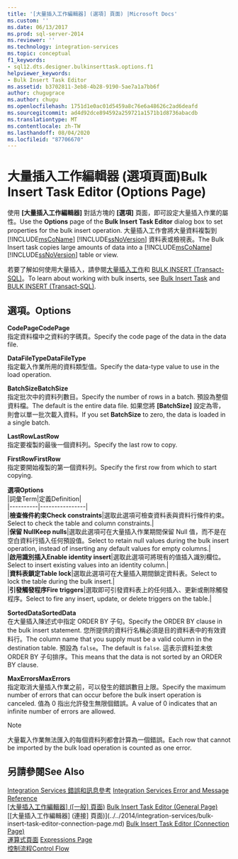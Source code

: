 ```yaml
---
title: '[大量插入工作編輯器] (選項] 頁面) |Microsoft Docs'
ms.custom: ''
ms.date: 06/13/2017
ms.prod: sql-server-2014
ms.reviewer: ''
ms.technology: integration-services
ms.topic: conceptual
f1_keywords:
- sql12.dts.designer.bulkinserttask.options.f1
helpviewer_keywords:
- Bulk Insert Task Editor
ms.assetid: b3702811-3eb8-4b28-9190-5ae7a1a7bb6f
author: chugugrace
ms.author: chugu
ms.openlocfilehash: 1751d1e0ac01d5459a8c76e6a48626c2ad6deafd
ms.sourcegitcommit: ad4d92dce894592a259721a1571b1d8736abacdb
ms.translationtype: MT
ms.contentlocale: zh-TW
ms.lasthandoff: 08/04/2020
ms.locfileid: "87706670"
---
```

# <a name="bulk-insert-task-editor-options-page"></a><span data-ttu-id="9844b-102">大量插入工作編輯器 (選項頁面)</span><span class="sxs-lookup"><span data-stu-id="9844b-102">Bulk Insert Task Editor (Options Page)</span></span>
  <span data-ttu-id="9844b-103">使用 **[大量插入工作編輯器]** 對話方塊的 **[選項]** 頁面，即可設定大量插入作業的屬性。</span><span class="sxs-lookup"><span data-stu-id="9844b-103">Use the **Options** page of the **Bulk Insert Task Editor** dialog box to set properties for the bulk insert operation.</span></span> <span data-ttu-id="9844b-104">大量插入工作會將大量資料複製到 [!INCLUDE[msCoName](../includes/msconame-md.md)] [!INCLUDE[ssNoVersion](../includes/ssnoversion-md.md)] 資料表或檢視表。</span><span class="sxs-lookup"><span data-stu-id="9844b-104">The Bulk Insert task copies large amounts of data into a [!INCLUDE[msCoName](../includes/msconame-md.md)] [!INCLUDE[ssNoVersion](../includes/ssnoversion-md.md)] table or view.</span></span>  
  
 <span data-ttu-id="9844b-105">若要了解如何使用大量插入，請參閱[大量插入工作](control-flow/bulk-insert-task.md)和 [BULK INSERT &#40;Transact-SQL&#41;](/sql/t-sql/statements/bulk-insert-transact-sql)。</span><span class="sxs-lookup"><span data-stu-id="9844b-105">To learn about working with bulk inserts, see [Bulk Insert Task](control-flow/bulk-insert-task.md) and [BULK INSERT &#40;Transact-SQL&#41;](/sql/t-sql/statements/bulk-insert-transact-sql).</span></span>  
  
## <a name="options"></a><span data-ttu-id="9844b-106">選項。</span><span class="sxs-lookup"><span data-stu-id="9844b-106">Options</span></span>  
 <span data-ttu-id="9844b-107">**CodePage**</span><span class="sxs-lookup"><span data-stu-id="9844b-107">**CodePage**</span></span>  
 <span data-ttu-id="9844b-108">指定資料檔中之資料的字碼頁。</span><span class="sxs-lookup"><span data-stu-id="9844b-108">Specify the code page of the data in the data file.</span></span>  
  
 <span data-ttu-id="9844b-109">**DataFileType**</span><span class="sxs-lookup"><span data-stu-id="9844b-109">**DataFileType**</span></span>  
 <span data-ttu-id="9844b-110">指定載入作業所用的資料類型值。</span><span class="sxs-lookup"><span data-stu-id="9844b-110">Specify the data-type value to use in the load operation.</span></span>  
  
 <span data-ttu-id="9844b-111">**BatchSize**</span><span class="sxs-lookup"><span data-stu-id="9844b-111">**BatchSize**</span></span>  
 <span data-ttu-id="9844b-112">指定批次中的資料列數目。</span><span class="sxs-lookup"><span data-stu-id="9844b-112">Specify the number of rows in a batch.</span></span> <span data-ttu-id="9844b-113">預設為整個資料檔。</span><span class="sxs-lookup"><span data-stu-id="9844b-113">The default is the entire data file.</span></span> <span data-ttu-id="9844b-114">如果您將 **[BatchSize]** 設定為零，則會以單一批次載入資料。</span><span class="sxs-lookup"><span data-stu-id="9844b-114">If you set **BatchSize** to zero, the data is loaded in a single batch.</span></span>  
  
 <span data-ttu-id="9844b-115">**LastRow**</span><span class="sxs-lookup"><span data-stu-id="9844b-115">**LastRow**</span></span>  
 <span data-ttu-id="9844b-116">指定要複製的最後一個資料列。</span><span class="sxs-lookup"><span data-stu-id="9844b-116">Specify the last row to copy.</span></span>  
  
 <span data-ttu-id="9844b-117">**FirstRow**</span><span class="sxs-lookup"><span data-stu-id="9844b-117">**FirstRow**</span></span>  
 <span data-ttu-id="9844b-118">指定要開始複製的第一個資料列。</span><span class="sxs-lookup"><span data-stu-id="9844b-118">Specify the first row from which to start copying.</span></span>  
  
 <span data-ttu-id="9844b-119">**選項**</span><span class="sxs-lookup"><span data-stu-id="9844b-119">**Options**</span></span>  
 |<span data-ttu-id="9844b-120">詞彙</span><span class="sxs-lookup"><span data-stu-id="9844b-120">Term</span></span>|<span data-ttu-id="9844b-121">定義</span><span class="sxs-lookup"><span data-stu-id="9844b-121">Definition</span></span>|  
|----------|----------------|  
|<span data-ttu-id="9844b-122">**檢查條件約束**</span><span class="sxs-lookup"><span data-stu-id="9844b-122">**Check constraints**</span></span>|<span data-ttu-id="9844b-123">選取此選項可檢查資料表與資料行條件約束。</span><span class="sxs-lookup"><span data-stu-id="9844b-123">Select to check the table and column constraints.</span></span>|  
|<span data-ttu-id="9844b-124">**保留 Null**</span><span class="sxs-lookup"><span data-stu-id="9844b-124">**Keep nulls**</span></span>|<span data-ttu-id="9844b-125">選取此選項可在大量插入作業期間保留 Null 值，而不是在空白資料行插入任何預設值。</span><span class="sxs-lookup"><span data-stu-id="9844b-125">Select to retain null values during the bulk insert operation, instead of inserting any default values for empty columns.</span></span>|  
|<span data-ttu-id="9844b-126">**啟用識別插入**</span><span class="sxs-lookup"><span data-stu-id="9844b-126">**Enable identity insert**</span></span>|<span data-ttu-id="9844b-127">選取此選項可將現有的值插入識別欄位。</span><span class="sxs-lookup"><span data-stu-id="9844b-127">Select to insert existing values into an identity column.</span></span>|  
|<span data-ttu-id="9844b-128">**資料表鎖定**</span><span class="sxs-lookup"><span data-stu-id="9844b-128">**Table lock**</span></span>|<span data-ttu-id="9844b-129">選取此選項可在大量插入期間鎖定資料表。</span><span class="sxs-lookup"><span data-stu-id="9844b-129">Select to lock the table during the bulk insert.</span></span>|  
|<span data-ttu-id="9844b-130">**引發觸發程序**</span><span class="sxs-lookup"><span data-stu-id="9844b-130">**Fire triggers**</span></span>|<span data-ttu-id="9844b-131">選取即可引發資料表上的任何插入、更新或刪除觸發程序。</span><span class="sxs-lookup"><span data-stu-id="9844b-131">Select to fire any insert, update, or delete triggers on the table.</span></span>|  
  
 <span data-ttu-id="9844b-132">**SortedData**</span><span class="sxs-lookup"><span data-stu-id="9844b-132">**SortedData**</span></span>  
 <span data-ttu-id="9844b-133">在大量插入陳述式中指定 ORDER BY 子句。</span><span class="sxs-lookup"><span data-stu-id="9844b-133">Specify the ORDER BY clause in the bulk insert statement.</span></span> <span data-ttu-id="9844b-134">您所提供的資料行名稱必須是目的資料表中的有效資料行。</span><span class="sxs-lookup"><span data-stu-id="9844b-134">The column name that you supply must be a valid column in the destination table.</span></span> <span data-ttu-id="9844b-135">預設為 `false`。</span><span class="sxs-lookup"><span data-stu-id="9844b-135">The default is `false`.</span></span> <span data-ttu-id="9844b-136">這表示資料並未依 ORDER BY 子句排序。</span><span class="sxs-lookup"><span data-stu-id="9844b-136">This means that the data is not sorted by an ORDER BY clause.</span></span>  
  
 <span data-ttu-id="9844b-137">**MaxErrors**</span><span class="sxs-lookup"><span data-stu-id="9844b-137">**MaxErrors**</span></span>  
 <span data-ttu-id="9844b-138">指定取消大量插入作業之前，可以發生的錯誤數目上限。</span><span class="sxs-lookup"><span data-stu-id="9844b-138">Specify the maximum number of errors that can occur before the bulk insert operation is canceled.</span></span> <span data-ttu-id="9844b-139">值為 0 指出允許發生無限個錯誤。</span><span class="sxs-lookup"><span data-stu-id="9844b-139">A value of 0 indicates that an infinite number of errors are allowed.</span></span>  
  
> [!NOTE]  
>  <span data-ttu-id="9844b-140">大量載入作業無法匯入的每個資料列都會計算為一個錯誤。</span><span class="sxs-lookup"><span data-stu-id="9844b-140">Each row that cannot be imported by the bulk load operation is counted as one error.</span></span>  
  
## <a name="see-also"></a><span data-ttu-id="9844b-141">另請參閱</span><span class="sxs-lookup"><span data-stu-id="9844b-141">See Also</span></span>  
 <span data-ttu-id="9844b-142">[Integration Services 錯誤和訊息參考](../../2014/integration-services/integration-services-error-and-message-reference.md) </span><span class="sxs-lookup"><span data-stu-id="9844b-142">[Integration Services Error and Message Reference](../../2014/integration-services/integration-services-error-and-message-reference.md) </span></span>  
 <span data-ttu-id="9844b-143">[[大量插入工作編輯器] &#40;[一般] 頁面&#41;](general-page-of-integration-services-designers-options.md) </span><span class="sxs-lookup"><span data-stu-id="9844b-143">[Bulk Insert Task Editor &#40;General Page&#41;](general-page-of-integration-services-designers-options.md) </span></span>  
 <span data-ttu-id="9844b-144">[[大量插入工作編輯器] &#40;連接] 頁面&#41;](../../2014/integration-services/bulk-insert-task-editor-connection-page.md) </span><span class="sxs-lookup"><span data-stu-id="9844b-144">[Bulk Insert Task Editor &#40;Connection Page&#41;](../../2014/integration-services/bulk-insert-task-editor-connection-page.md) </span></span>  
 <span data-ttu-id="9844b-145">[運算式頁面](expressions/expressions-page.md) </span><span class="sxs-lookup"><span data-stu-id="9844b-145">[Expressions Page](expressions/expressions-page.md) </span></span>  
 [<span data-ttu-id="9844b-146">控制流程</span><span class="sxs-lookup"><span data-stu-id="9844b-146">Control Flow</span></span>](control-flow/control-flow.md)  
  
  
